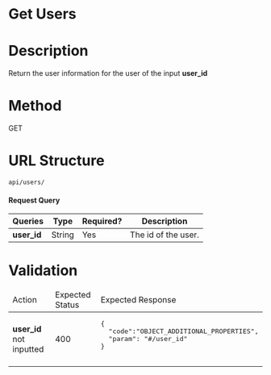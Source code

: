 Get Users
===
# Description
Return the user information for the user of the input **user_id**

# Method
GET

# URL Structure
`api/users/`

#### Request Query
| Queries        | Type      | Required?    | Description           |
|----------------|-----------|--------------|-----------------------|
| **user_id**    |  String   |     Yes      |  The id of the user.  |


# Validation
<table>
  <thead>
    <tr>
      <td>Action</td>
      <td>Expected Status</td>
      <td>Expected Response</td>
    </tr>
  </thead>
  <tbody>
    <tr>
      <td><b>user_id</b> not inputted</td>
      <td>400</td>
      <td>
<pre>
{
  "code":"OBJECT_ADDITIONAL_PROPERTIES",
  "param": "#/user_id" 
}
  
</pre>
      </td>
    </tr>
  </tbody>
</table>
